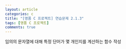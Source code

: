 ```yaml
---
layout: article
categories: c
title: "[명품 C 프로젝트] 연습문제 2.1.3"
tags: [명품 C 프로젝트]
comments: true
---
```


임의의 문자열에 대해 특정 단어가 몇 개인지를 계산하는 함수 작성

<script src="https://gist.github.com/junbly/594a1481e20dc4835d3c135deef25685.js"></script>

